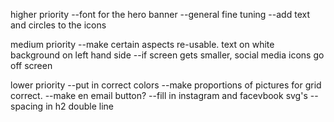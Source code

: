 higher priority
--font for the hero banner
--general fine tuning
--add text and circles to the icons


medium priority
--make certain aspects re-usable. text on white background on left hand side 
--if screen gets smaller, social media icons go off screen

lower priority
--put in correct colors
--make proportions of pictures for grid correct. 
--make en email button? 
--fill in instagram and facevbook svg's
--spacing in h2 double line 
